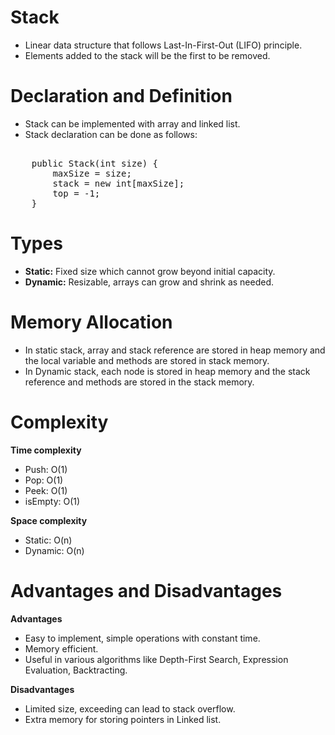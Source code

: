 # Stack

- Linear data structure that follows Last-In-First-Out (LIFO) principle.
- Elements added to the stack will be the first to be removed.

# Declaration and Definition

- Stack can be implemented with array and linked list.
- Stack declaration can be done as follows:
<pre> 
    public Stack(int size) {
        maxSize = size;
        stack = new int[maxSize];
        top = -1;
    }
</pre>

# Types

- **Static:** Fixed size which cannot grow beyond initial capacity.
- **Dynamic:** Resizable, arrays can grow and shrink as needed.

# Memory Allocation

- In static stack, array and stack reference are stored in heap memory and the local variable and methods are stored in stack memory.
- In Dynamic stack, each node is stored in heap memory and the stack reference and methods are stored in the stack memory.

# Complexity

**Time complexity**
- Push: O(1)
- Pop: O(1)
- Peek: O(1)
- isEmpty: O(1)

**Space complexity**
- Static: O(n)
- Dynamic: O(n)

# Advantages and Disadvantages

**Advantages**
- Easy to implement, simple operations with constant time.
- Memory efficient.
- Useful in various algorithms like Depth-First Search, Expression Evaluation, Backtracting.

**Disadvantages**
- Limited size, exceeding can lead to stack overflow.
- Extra memory for storing pointers in Linked list.